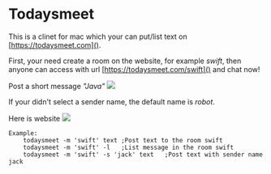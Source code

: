 Todaysmeet
===


This is a clinet for mac which your can put/list text on [https://todaysmeet.com]().

First, your need create a room on the website, for example _swift_, then anyone can access with url [https://todaysmeet.com/swift]() and chat now!

Post a short message _"Java"_
![](https://raw.github.com/annidy/annidy/mater/img1.png)

If your didn't select a sender name, the default name is _robot_.


Here is website
![](https://raw.github.com/annidy/annidy/mater/img2.png)

```
Example:
	todaysmeet -m 'swift' text ;Post text to the room swift
	todaysmeet -m 'swift' -l   ;List message in the room swift
	todaysmeet -m 'swift' -s 'jack' text   ;Post text with sender name jack
```